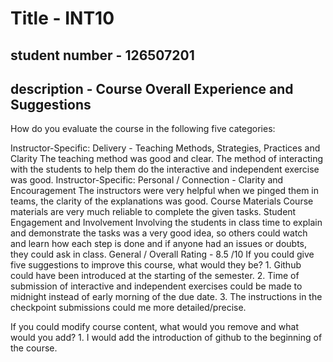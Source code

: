 # Title - INT10
## student number - 126507201 
## description - Course Overall Experience and Suggestions

How do you evaluate the course in the following five categories:

Instructor-Specific: Delivery - Teaching Methods, Strategies, Practices and Clarity
    The teaching method was good and clear. The method of interacting with the students to help them do the interactive and independent exercise was good. 
Instructor-Specific: Personal / Connection - Clarity and Encouragement
    The instructors were very helpful when we pinged them in teams, the clarity of the explanations was good.
Course Materials
    Course materials are very much reliable to complete the given tasks.
Student Engagement and Involvement
    Involving the students in class time to explain and demonstrate the tasks was a very good idea, so others could watch and learn how each step is done and if anyone had an issues or doubts, they could ask in class.
General / Overall Rating - 8.5 /10
If you could give five suggestions to improve this course, what would they be?
    1. Github could have been introduced at the starting of the semester.
    2. Time of submission of interactive and independent exercises could be made to midnight instead of early morning of the due date.
    3. The instructions in the checkpoint submissions could me more detailed/precise.

If you could modify course content, what would you remove and what would you add?
    1. I would add the introduction of github to the beginning of the course.
